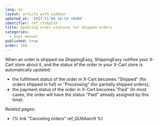 ```yaml
---
lang: en
layout: article_with_sidebar
updated_at: '2017-11-08 16:59 +0400'
identifier: ref_cTn6pCxX
title: Updating order statuses for shipped orders
categories:
  - User manual
published: true
order: 160
---
```



When an order is shipped via ShippingEasy, ShippingEasy notifies your X-Cart store about it, and the status of the order in your X-Cart store is automatically updated:

*   the fulfilment status of the order in X-Cart becomes "Shipped" (for orders shipped in full) or "Processing" (for partially shipped orders);
*   the payment status of the order in X-Cart becomes "Paid" (In most cases, the order will have the status "Paid" already assigned by this time).

_Related pages:_

*   {% link "Canceling orders" ref_QU6Aanr9 %}
